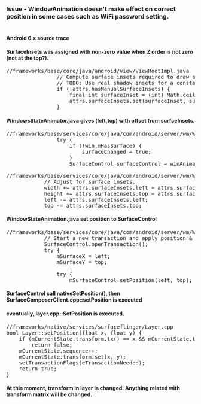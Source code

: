 ### Issue - WindowAnimation doesn't make effect on correct position in some cases such as WiFi password setting.
#
#### Android 6.x source trace
#### SurfaceInsets was assigned with non-zero value when Z order is not zero (not at the top?).

<pre>
//frameworks/base/core/java/android/view/ViewRootImpl.java
                // Compute surface insets required to draw at specified Z value.
                // TODO: Use real shadow insets for a constant max Z.
                if (!attrs.hasManualSurfaceInsets) {
                    final int surfaceInset = (int) Math.ceil(view.getZ() * 2);
                    attrs.surfaceInsets.set(surfaceInset, surfaceInset, surfaceInset, surfaceInset);
                }  
</pre>

#### WindowsStateAnimator.java gives (left,top) with offset from surfceInsets.

<pre>
//frameworks/base/services/core/java/com/android/server/wm/WindowManagerService.java :: relayoutWindow()
                try {
                    if (!win.mHasSurface) {
                        surfaceChanged = true;
                    }
                    SurfaceControl surfaceControl = winAnimator.createSurfaceLocked();

//frameworks/base/services/core/java/com/android/server/wm/WindowStateAnimator.java :: createSurfaceLocked()
            // Adjust for surface insets.
            width += attrs.surfaceInsets.left + attrs.surfaceInsets.right;
            height += attrs.surfaceInsets.top + attrs.surfaceInsets.bottom;
            left -= attrs.surfaceInsets.left;
            top -= attrs.surfaceInsets.top;
</pre>

#### WindowStateAnimation.java set position to SurfaceControl

<pre>
//frameworks/base/services/core/java/com/android/server/wm/WindowStateAnimator.java :: createSurfaceLocked()
            // Start a new transaction and apply position & offset.
            SurfaceControl.openTransaction();
            try {
                mSurfaceX = left;
                mSurfaceY = top;

                try {
                    mSurfaceControl.setPosition(left, top);                                  
</pre>

#### SurfaceControl call nativeSetPosition(), then SurfaceComposerClient.cpp::setPosition is executed
#### eventually, layer.cpp::SetPosition is executed.

<pre>
//frameworks/native/services/surfaceflinger/Layer.cpp
bool Layer::setPosition(float x, float y) {
    if (mCurrentState.transform.tx() == x && mCurrentState.transform.ty() == y)
        return false;
    mCurrentState.sequence++;
    mCurrentState.transform.set(x, y);
    setTransactionFlags(eTransactionNeeded);
    return true;
}
</pre>

#### At this moment, transform in layer is changed. Anything related with transform matrix will be changed.



